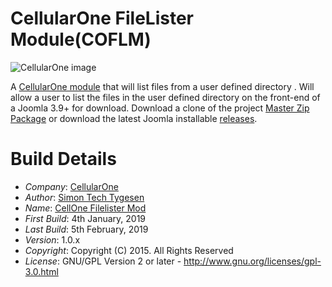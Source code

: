 # CellularOne FileLister Module(COFLM)

 ![CellularOne image](http://simontech.me/module_releases/cellularone-filelister/cellular-one-logo.jpg "CellularOne")

A [CellularOne module](https://github.com/TEUCG/CellularOne-FileLister-Module)  that will list files from a user defined directory . Will allow a user to list the files in the user defined directory on the front-end of a Joomla 3.9+ for download. Download a clone of the project
[Master Zip Package](https://github.com/TEUCG/CellularOne-FileLister-Module/archive/master.zip) or download the latest Joomla installable [releases](https://github.com/TEUCG/CellularOne-FileLister-Module/releases).



# Build Details

+ *Company*: [CellularOne](http://cellularoneonline.com/)
+ *Author*: [Simon Tech Tygesen](mailto:filelisterh@simontech.me)
+ *Name*: [CellOne Filelister Mod](https://simontech.me)
+ *First Build*: 4th January, 2019
+ *Last Build*: 5th February, 2019
+ *Version*: 1.0.x
+ *Copyright*: Copyright (C) 2015. All Rights Reserved
+ *License*: GNU/GPL Version 2 or later - http://www.gnu.org/licenses/gpl-3.0.html
